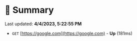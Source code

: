 # 📖 Summary
Last updated: **4/4/2023, 5:22:55 PM**

- `GET` [https://google.com](https://google.com) - **Up** (181ms)

